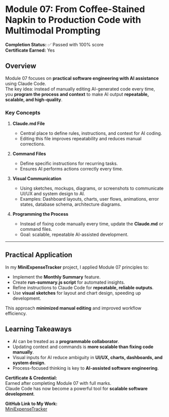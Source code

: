 # Module 07: From Coffee-Stained Napkin to Production Code with Multimodal Prompting

**Completion Status:** ✅ Passed with 100% score  
**Certificate Earned:** Yes  

## Overview

Module 07 focuses on **practical software engineering with AI assistance** using Claude Code.  
The key idea: instead of manually editing AI-generated code every time, you **program the process and context** to make AI output **repeatable, scalable, and high-quality**.

### Key Concepts

1. **Claude.md File**
   - Central place to define rules, instructions, and context for AI coding.
   - Editing this file improves repeatability and reduces manual corrections.

2. **Command Files**
   - Define specific instructions for recurring tasks.
   - Ensures AI performs actions correctly every time.

3. **Visual Communication**
   - Using sketches, mockups, diagrams, or screenshots to communicate UI/UX and system design to AI.
   - Examples: Dashboard layouts, charts, user flows, animations, error states, database schema, architecture diagrams.

4. **Programming the Process**
   - Instead of fixing code manually every time, update the **Claude.md** or command files.
   - Goal: scalable, repeatable AI-assisted development.

---

## Practical Application

In my **MiniExpenseTracker** project, I applied Module 07 principles to:

- Implement the **Monthly Summary** feature.
- Create **run-summary.js script** for automated insights.
- Refine instructions to Claude Code for **repeatable, reliable outputs**.
- Use **visual sketches** for layout and chart design, speeding up development.

This approach **minimized manual editing** and improved workflow efficiency.

## Learning Takeaways

- AI can be treated as a **programmable collaborator**.
- Updating context and commands is **more scalable than fixing code manually**.
- Visual inputs for AI reduce ambiguity in **UI/UX, charts, dashboards, and system design**.
- Process-focused thinking is key to **AI-assisted software engineering**.

**Certificate & Credential:**  
Earned after completing Module 07 with full marks.  
Claude Code has now become a powerful tool for **scalable software development**.

**GitHub Link to My Work:**  
[MiniExpenseTracker](https://github.com/IshratAiJournal/MiniExpenseTracker)
